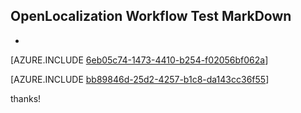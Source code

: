 ## OpenLocalization Workflow Test MarkDown
* 

[AZURE.INCLUDE [6eb05c74-1473-4410-b254-f02056bf062a](calleeMd1.md)]



[AZURE.INCLUDE [bb89846d-25d2-4257-b1c8-da143cc36f55](calleeMd2.md)]

 
thanks!